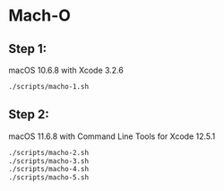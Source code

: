 # Mach-O

## Step 1:

macOS 10.6.8 with Xcode 3.2.6

```bash
./scripts/macho-1.sh
```

## Step 2:

macOS 11.6.8 with Command Line Tools for Xcode 12.5.1

```bash
./scripts/macho-2.sh
./scripts/macho-3.sh
./scripts/macho-4.sh
./scripts/macho-5.sh
```
